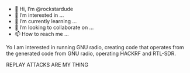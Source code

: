 - 👋 Hi, I’m @rockstardude
- 👀 I’m interested in ...
- 🌱 I’m currently learning ...
- 💞️ I’m looking to collaborate on ...
- 📫 How to reach me ...

<!---
rockstardude/rockstardude is a ✨ special ✨ repository because its `README.md` (this file) appears on your GitHub profile.
You can click the Preview link to take a look at your changes.
--->Yo I am interested in running GNU radio, creating code that operates from the generated code from GNU radio, operating HACKRF and RTL-SDR. 

REPLAY ATTACKS ARE MY THING
